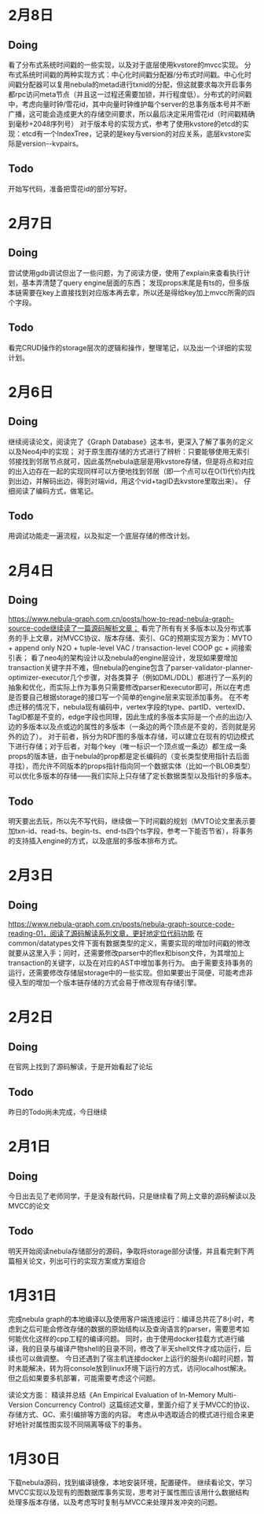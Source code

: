 # 2月8日
## Doing
看了分布式系统时间戳的一些实现，以及对于底层使用kvstore的mvcc实现。
分布式系统时间戳的两种实现方式：中心化时间戳分配器/分布式时间戳。中心化时间戳分配器可以复用nebula的metad进行txnid的分配，但这就要求每次开启事务都rpc访问meta节点（并且这一过程还需要加锁，并行程度低）。分布式的时间戳中，考虑向量时钟/雪花id，其中向量时钟维护每个server的总事务版本号并不断广播，这可能会造成更大的存储空间要求，所以最后决定采用雪花id（时间戳精确到毫秒+2048序列号）
对于版本号的实现方式，参考了使用kvstore的etcd的实现：etcd有一个IndexTree，记录的是key与version的对应关系，底层kvstore实际是version--kvpairs。
## Todo
开始写代码，准备把雪花id的部分写好。


# 2月7日
## Doing
尝试使用gdb调试但出了一些问题，为了阅读方便，使用了explain来查看执行计划，基本弄清楚了query engine层面的东西；
发现props末尾是有ts的，但多版本链需要在key上直接找到对应版本再去拿，所以还是得给key加上mvcc所需的四个字段。
## Todo
看完CRUD操作的storage层次的逻辑和操作，整理笔记，以及出一个详细的实现计划。


# 2月6日
## Doing
继续阅读论文，阅读完了《Graph Database》这本书，更深入了解了事务的定义以及Neo4j中的实现；
对于原生图存储的方式进行了辨析：只要能够使用无索引邻接找到邻居节点就可，因此虽然nebula底层是用kvstore存储，但是将点和对应的出入边存在一起的实现同样可以方便地找到邻居（即一个点可以在O(1)代价内找到出边，并解码出边，得到对端vid，用这个vid+tagID去kvstore里取出来）。
仔细阅读了编码方式，做笔记。
## Todo
用调试功能走一遍流程，以及拟定一个底层存储的修改计划。


# 2月4日
## Doing
https://www.nebula-graph.com.cn/posts/how-to-read-nebula-graph-source-code继续读了一篇源码解析文章；
看完了所有有关多版本以及分布式事务的手上文章，对MVCC协议、版本存储、索引、GC的预期实现方案为：MVTO + append only N2O + tuple-level VAC / transaction-level COOP gc + 间接索引表；
看了neo4j的架构设计以及nebula的engine层设计，发现如果要增加transaction关键字并不难，但nebula的engine包含了parser-validator-planner-optimizer-executor几个步骤，对各类算子（例如DML/DDL）都进行了一系列的抽象和优化，而实际上作为事务只需要修改parser和executor即可，所以在考虑是否要自己根据storage的接口写一个简单的engine层来实现添加事务。
在不考虑迁移的情况下，nebula现有编码中，vertex字段的type、partID、vertexID、TagID都是不变的，edge字段也同理，因此生成的多版本实际是一个点的出边/入边的多版本以及点或边的属性的多版本（一条边的两个顶点是不变的，否则就是另外的边了）。
对于前者，拆分为RDF图的多版本存储，可以建立在现有的切边模式下进行存储；对于后者，对每个key（唯一标识一个顶点或一条边）都生成一条props的版本链，由于nebula的prop都是定长编码的（变长类型使用指针去后面寻找），而允许不同版本的props指针指向同一个数据实体（比如一个BLOB类型）可以优化多版本的存储——我们实际上只存储了定长数据类型以及指针的多版本。
## Todo
明天要出去玩，所以先不写代码，继续做一下时间戳的规划（MVTO论文里表示要加txn-id、read-ts、begin-ts、end-ts四个ts字段，参考一下能否节省），将事务的支持插入engine的方式，以及底层的多版本排布方式。


# 2月3日
## Doing
https://www.nebula-graph.com.cn/posts/nebula-graph-source-code-reading-01，阅读了源码解读系列文章，更好地定位代码功能
在common/datatypes文件下面有数据类型的定义，需要实现的增加时间戳的修改就要从这里入手；同时，还需要修改parser中的flex和bison文件，为其增加上transaction的关键字，以及在对应的AST中增加事务行为。
由于需要支持事务的运行，还需要修改存储层storage中的一些实现。但如果要出于简便，可能考虑非侵入型的增加一个版本链存储的方式会易于修改现有存储引擎。


# 2月2日
## Doing
在官网上找到了源码解读，于是开始看起了论坛
## Todo
昨日的Todo尚未完成，今日继续

# 2月1日
## Doing
今日出去见了老师同学，于是没有敲代码，只是继续看了网上文章的源码解读以及MVCC的论文
## Todo
明天开始阅读nebula存储部分的源码，争取将storage部分读懂，并且看完剩下两篇相关论文，列出可行的实现方案或方案组合


# 1月31日
完成nebula graph的本地编译以及使用客户端连接运行：编译总共花了8小时，考虑到之后可能会修改存储的数据的原始结构以及查询语言的parser，需要思考如何能优化这样的cpp工程的编译问题。
同时，由于使用docker挂载方式进行编译，我的目录与编译产物shell的目录不同，修改了半天shell文件才成功运行，后续也可以做调整。
今日还遇到了宿主机连接docker上运行的服务i/o超时问题，暂时未能解决，转为将console放到linux环境下运行的方式，访问localhost解决。但之后如果要多机部署，可能需要考虑这个问题。

读论文方面：
精读并总结《An Empirical Evaluation of In-Memory Multi-Version Concurrency Control》这篇综述文章，里面介绍了关于MVCC的协议、存储方式、GC、索引编排等方面的内容。
考虑从中选取适合的模式进行组合来更好地针对属性图实现不同隔离等级下的事务。


# 1月30日
下载nebula源码，找到编译镜像，本地安装环境，配置硬件。
继续看论文，学习MVCC实现以及现有的图数据库事务实现，思考对于属性图应该用什么数据结构处理多版本存储，以及考虑写时复制与MVCC来处理并发冲突的问题。





